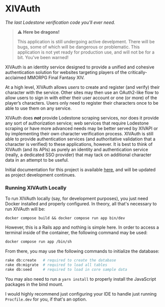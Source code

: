 # XIVAuth

*The last Lodestone verification code you'll ever need.*

> ⚠️ **Here be dragons!**
>
> This application is still undergoing active develpment. There will be bugs, some of which will be dangerous or problematic.
> This application is not yet ready for production use, and will not be for a bit. You've been warned!

XIVAuth is an identity service designed to provide a unified and cohesive authentication solution for websites targeting
players of the critically-acclaimed MMORPG Final Fantasy XIV.

At a high level, XIVAuth allows *users* to create and register (and verify) their character with the service. Other 
sites may then use an OAuth2-like flow to allow users to sign in with either their user account or one (or more) of the
player’s characters. Users only need to register their characters once to be able to use them on any service.

XIVAuth does ***not*** provide Lodestone scraping services, nor does it provide any sort of authorization service; web
services that require Lodestone scraping or have more advanced needs may be better served by XIVAPI or by implementing
their own character verification process. XIVAuth is still able to provide authentication services (and authoritative
validation that a character is verified) to these applications, however. It is best to think of XIVAuth (and its APIs)
as purely an identity and authentication service (really, a dedicated SSO provider) that may tack on additional
character data in an attempt to be useful.

Initial documentation for this project is available [here](https://kazwolfe.notion.site/Documentation-128e77f0016c4901888ea1234678c37d?pvs=4), and will be updated as project development continues.

### Running XIVAuth Locally

To run XIVAuth locally (say, for development purposes), you just need Docker installed and properly configured. In 
theory, all that's necessary to run XIVAuth will be:

```shell
docker compose build && docker compose run app bin/dev
```

However, this is a Rails app and nothing is simple here. In order to access a terminal inside of the container, the 
following command may be used:

```sh
docker compose run app /bin/sh
```

From there, you may use the following commands to initialize the database:

```sh
rake db:create   # required to create the database
rake db:migrate  # required to load all tables
rake db:seed     # required to load in core sample data
```

You may also need to run a `yarn install` to properly install the JavaScript packages in the bind mount.

I would highly recommend just configuring your IDE to handle just running `Procfile.dev` for you, if that's an option.